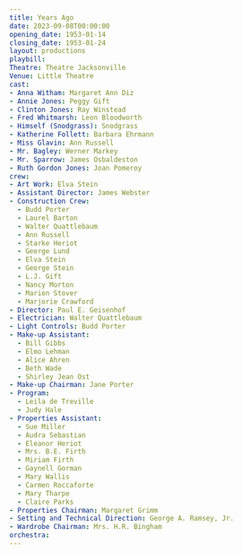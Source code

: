 ```yaml
---
title: Years Ago
date: 2023-09-08T00:00:00
opening_date: 1953-01-14
closing_date: 1953-01-24
layout: productions
playbill:
Theatre: Theatre Jacksonville
Venue: Little Theatre
cast:
- Anna Witham: Margaret Ann Diz
- Annie Jones: Peggy Gift
- Clinton Jones: Ray Winstead
- Fred Whitmarsh: Leon Bloodworth
- Himself (Snodgrass): Snodgrass
- Katherine Follett: Barbara Ehrmann
- Miss Glavin: Ann Russell
- Mr. Bagley: Werner Markey
- Mr. Sparrow: James Osbaldeston
- Ruth Gordon Jones: Joan Pomeroy
crew:
- Art Work: Elva Stein
- Assistant Director: James Webster
- Construction Crew:
  - Budd Porter
  - Laurel Barton
  - Walter Quattlebaum
  - Ann Russell
  - Starke Heriot
  - George Lund
  - Elva Stein
  - George Stein
  - L.J. Gift
  - Nancy Morton
  - Marion Stover
  - Marjorie Crawford
- Director: Paul E. Geisenhof
- Electrician: Walter Quattlebaum
- Light Controls: Budd Porter
- Make-up Assistant:
  - Bill Gibbs
  - Elmo Lehman
  - Alice Ahren
  - Beth Wade
  - Shirley Jean Ost
- Make-up Chairman: Jane Porter
- Program:
  - Leila de Treville
  - Judy Hale
- Properties Assistant:
  - Sue Miller
  - Audra Sebastian
  - Eleanor Heriot
  - Mrs. B.E. Firth
  - Miriam Firth
  - Gaynell Gorman
  - Mary Wallis
  - Carmen Roccaforte
  - Mary Tharpe
  - Claire Parks
- Properties Chairman: Margaret Grimm
- Setting and Technical Direction: George A. Ramsey, Jr.
- Wardrobe Chairman: Mrs. H.R. Bingham
orchestra:
---
```


